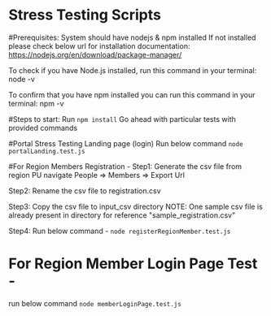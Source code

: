 # Stress Testing Scripts

#Prerequisites:
System should have nodejs & npm installed
If not installed please check below url for installation documentation:
https://nodejs.org/en/download/package-manager/

To check if you have Node.js installed, run this command in your terminal:
node -v

To confirm that you have npm installed you can run this command in your terminal:
npm -v

#Steps to start:
Run `npm install`
Go ahead with particular tests with provided commands


#Portal Stress Testing Landing page (login)
Run below command
`node portalLanding.test.js`


#For Region Members Registration -
Step1: Generate the csv file from region PU navigate 
        People => Members => Export Url

Step2: Rename the csv file to registration.csv

Step3: Copy the csv file to input_csv directory 
      NOTE: One sample csv file is already present in directory for reference "sample_registration.csv"

Step4: Run below command - 
      `node registerRegionMember.test.js`


# For Region Member Login Page Test -
run below command
  `node memberLoginPage.test.js`
